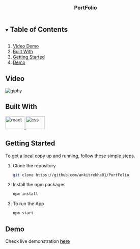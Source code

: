 <h3 align="center">PortFolio</h3>
<!-- TABLE OF CONTENTS -->
<details open="open">
  <summary><h2 style="display: inline-block">Table of Contents</h2></summary>
  <ol>
    <li><a href="#video">Video Demo</a></li>
    <li><a href="#built-with">Built With</a></li>
    <li><a href="#getting-started">Getting Started</a></li>
    <li><a href="#demo">Demo</a></li>
    <!-- <li><a href="#screenshots">Screenshots</a></li> -->
  </ol>
</details>

## Video
![giphy](https://user-images.githubusercontent.com/62371794/179266101-af4b6220-ec68-466f-ba40-cf9e6d36ed3e.gif)

## Built With
<a href="https://reactjs.org/" target="_blank"> <img src="https://upload.wikimedia.org/wikipedia/commons/a/a7/React-icon.svg" alt="react" width="60" height="40"/> </a>
<a href="https://developer.mozilla.org/en-US/docs/Web/CSS" target="_blank"> <img src="https://upload.wikimedia.org/wikipedia/commons/thumb/d/d5/CSS3_logo_and_wordmark.svg/1200px-CSS3_logo_and_wordmark.svg.png" alt="css" width="60" height="40"/> </a>


## Getting Started

To get a local copy up and running, follow these simple steps.
1.  Clone the repository
    ```sh
    git clone https://github.com/ankitrekha01/PortFolio
    ```
2.  Install the npm packages 
    ```sh
    npm install
    ```
3.  To run the App
    ```sh
    npm start
    ```

## Demo
Check live demonstration <a href="https://ankit-kumar-portfolio-01.netlify.app/"><strong>here</strong></a>




<!-- # 👀 Portfolio

# 📺 Live demo

  Check live demonstration <a href="https://ankit-kumar-portfolio-01.netlify.app/"><strong>here</strong></a>

# ⚡️ Sections

- About Me
- Technology
- Projects
- Resume

# ⚙️ How To Use

- Clone this repository (or fork, then clone your fork :) )
- Run `npm i`
- Check it out using `npm start`

# 🎯 Technologies used 

- [React](https://reactjs.org/)
- [baseui](https://github.com/uber/baseweb)
- [glamor](https://www.npmjs.com/package/glamor)
- [react-reveal](https://www.react-reveal.com/)
- [react-cursor-custom](https://www.npmjs.com/package/react-cursor-custom)
- [Font Awesome](https://fontawesome.com/v5/docs/web/use-with/react)
- [styled-components](https://styled-components.com/)

# 💡 Illustrations
- [UnDraw](https://undraw.co/illustrations) -->
